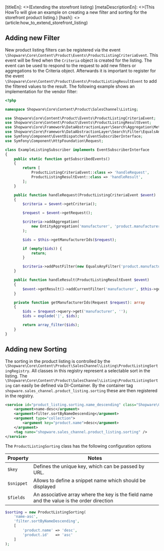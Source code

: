 [titleEn]: <>(Extending the storefront listing)
[metaDescriptionEn]: <>(This HowTo will give an example on creating a new filter and sorting for the storefront product listing.)
[hash]: <>(article:how_to_extend_storefront_listing)

## Adding new Filter
New product listing filters can be registered via the event `\Shopware\Core\Content\Product\Events\ProductListingCriteriaEvent`.
This event will be fired when the `Criteria` object is created for the listing. The event can be used to respond to the request to add new filters or aggregations to the Criteria object.
Afterwards it is important to register for the event `\Shopware\Core\Content\Product\Events\ProductListingResultEvent` to add the filtered values to the result.
The following example shows an implementation for the vendor filter:

```php
<?php

namespace Shopware\Core\Content\Product\SalesChannel\Listing;

use Shopware\Core\Content\Product\Events\ProductListingCriteriaEvent;
use Shopware\Core\Content\Product\Events\ProductListingResultEvent;
use Shopware\Core\Framework\DataAbstractionLayer\Search\Aggregation\Metric\EntityAggregation;
use Shopware\Core\Framework\DataAbstractionLayer\Search\Filter\EqualsAnyFilter;
use Symfony\Component\EventDispatcher\EventSubscriberInterface;
use Symfony\Component\HttpFoundation\Request;

class ExampleListingSubscriber implements EventSubscriberInterface
{
    public static function getSubscribedEvents()
    {
        return [
            ProductListingCriteriaEvent::class => 'handleRequest',
            ProductListingResultEvent::class => 'handleResult',
        ];
    }

    public function handleRequest(ProductListingCriteriaEvent $event)
    {
        $criteria = $event->getCriteria();

        $request = $event->getRequest();

        $criteria->addAggregation(
            new EntityAggregation('manufacturer', 'product.manufacturerId', 'product_manufacturer')
        );

        $ids = $this->getManufacturerIds($request);

        if (empty($ids)) {
            return;
        }

        $criteria->addPostFilter(new EqualsAnyFilter('product.manufacturerId', $ids));
    }

    public function handleResult(ProductListingResultEvent $event)
    {
        $event->getResult()->addCurrentFilter('manufacturer', $this->getManufacturerIds($event->getRequest()));
    }

    private function getManufacturerIds(Request $request): array
    {
        $ids = $request->query->get('manufacturer', '');
        $ids = explode('|', $ids);

        return array_filter($ids);
    }
}
```

## Adding new Sorting
The sorting in the product listing is controlled by the `\Shopware\Core\Content\Product\SalesChannel\Listing\ProductListingSortingRegistry`. All classes in this registry represent a selectable sort in the listing. 
The `\Shopware\Core\Content\Product\SalesChannel\Listing\ProductListingSorting` can easily be defined via DI-Container. By the container tag `shopware.sales_channel.product_listing.sorting` these are then registered in the registry.

```xml
<service id="product_listing.sorting.name_descending" class="Shopware\Core\Content\Product\SalesChannel\Listing\ProductListingSorting">
    <argument>name-desc</argument>
    <argument>filter.sortByNameDescending</argument>
    <argument type="collection">
        <argument key="product.name">desc</argument>
    </argument>
    <tag name="shopware.sales_channel.product_listing.sorting" />
</service>
```

The `ProductListingSorting` class has the following configuration options

| Property    | Notes    |
| ----------- | -------- |
| `$key`      | Defines the unique key, which can be passed by URL. |
| `$snippet`  | Allows to define a snippet name which should be displayed |
| `$fields`   | An associative array where the key is the field name and the value is the order direction |


```php
$sorting = new ProductListingSorting(
    'name-asc',
    'filter.sortByNameDescending',
    [
        'product.name' => 'desc',
        'product.id'   => 'asc'
    ]
);
```

